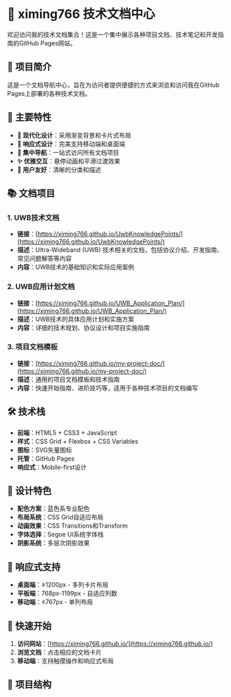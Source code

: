 # 🚀 ximing766 技术文档中心

欢迎访问我的技术文档集合！这是一个集中展示各种项目文档、技术笔记和开发指南的GitHub Pages网站。

## 📖 项目简介

这是一个文档导航中心，旨在为访问者提供便捷的方式来浏览和访问我在GitHub Pages上部署的各种技术文档。

## 🌟 主要特性

- **🎨 现代化设计**：采用渐变背景和卡片式布局
- **📱 响应式设计**：完美支持移动端和桌面端
- **🔗 集中导航**：一站式访问所有文档项目
- **✨ 优雅交互**：悬停动画和平滑过渡效果
- **🎯 用户友好**：清晰的分类和描述

## 📚 文档项目

### 1. UWB技术文档
- **链接**：[https://ximing766.github.io/UwbKnowledgePoints/](https://ximing766.github.io/UwbKnowledgePoints/)
- **描述**：Ultra-Wideband (UWB) 技术相关的文档，包括协议介绍、开发指南、常见问题解答等内容
- **内容**：UWB技术的基础知识和实际应用案例

### 2. UWB应用计划文档
- **链接**：[https://ximing766.github.io/UWB_Application_Plan/](https://ximing766.github.io/UWB_Application_Plan/)
- **描述**：UWB技术的具体应用计划和实施方案
- **内容**：详细的技术规划、协议设计和项目实施指南

### 3. 项目文档模板
- **链接**：[https://ximing766.github.io/my-project-doc/](https://ximing766.github.io/my-project-doc/)
- **描述**：通用的项目文档模板和技术指南
- **内容**：快速开始指南、进阶技巧等，适用于各种技术项目的文档编写

## 🛠️ 技术栈

- **前端**：HTML5 + CSS3 + JavaScript
- **样式**：CSS Grid + Flexbox + CSS Variables
- **图标**：SVG矢量图标
- **托管**：GitHub Pages
- **响应式**：Mobile-first设计

## 🎨 设计特色

- **配色方案**：蓝色系专业配色
- **布局系统**：CSS Grid自适应布局
- **动画效果**：CSS Transitions和Transform
- **字体选择**：Segoe UI系统字体栈
- **阴影系统**：多层次阴影效果

## 📱 响应式支持

- **桌面端**：≥1200px - 多列卡片布局
- **平板端**：768px-1199px - 自适应列数
- **移动端**：≤767px - 单列布局

## 🚀 快速开始

1. **访问网站**：[https://ximing766.github.io/](https://ximing766.github.io/)
2. **浏览文档**：点击相应的文档卡片
3. **移动端**：支持触摸操作和响应式布局

## 📁 项目结构
